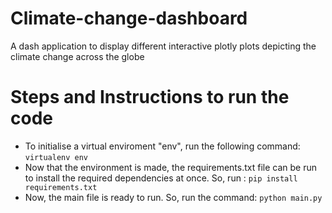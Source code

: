 # Climate-change-dashboard
A dash application to display different interactive plotly plots depicting the climate change across the globe

# Steps and Instructions to run the code
- To initialise a virtual enviroment "env", run the following command:
```virtualenv env```
- Now that the environment is made, the requirements.txt file can be
run to install the required dependencies at once. So, run : 
```pip install requirements.txt```
- Now, the main file is ready to run. So, run the command:
```python main.py```
